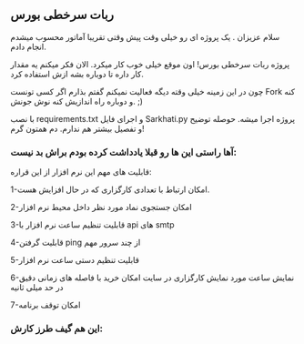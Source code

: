 ## ربات سرخطی بورس

سلام عزیزان . یک پروژه ای رو خیلی وقت پیش وقتی تقریبا آماتور محسوب میشدم انجام دادم.

پروژه ربات سرخطی بورس! اون موقع خیلی خوب کار میکرد. الان فکر میکنم یه مقدار کار داره تا دوباره بشه ازش استفاده کرد.

چون در این زمینه خیلی وقته دیگه فعالیت نمیکنم گفتم بذارم اگر کسی تونست Fork کنه و دوباره راه اندازیش کنه نوش جونش. ;)

با نصب requirements.txt و اجرای فایل  Sarkhati.py پروژه اجرا میشه. حوصله توضیح و تفصیل بیشتر هم ندارم. دم همتون گرم!


### آها راستی این ها رو قبلا یادداشت کرده بودم براش بد نیست:

 قابلیت های مهم این نرم افزار از این قراره: 
 
 1-امکان ارتباط با تعدادی کارگزاری که در حال افزایش هست. 
 
 2-امکان جستجوی نماد مورد نظر داخل محیط نرم افزار 
 
 3-قابلیت تنظیم ساعت نرم افزار با api های smtp
 
 4-قابلیت گرفتن ping از چند سرور مهم 
 
 5-قابلیت تنظیم دستی ساعت نرم افزار 
 
 6-نمایش ساعت مورد نمایش کارگزاری در سایت امکان خرید با فاصله های زمانی دقیق در حد میلی ثانیه 
 
7-امکان توقف برنامه

### این هم گیف طرز کارش:



